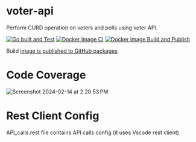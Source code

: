 # voter-api
Perform CURD operation on voters and polls using voter API.

[![Go built and Test](https://github.com/abhi2687/voter-api/actions/workflows/go.yml/badge.svg?branch=main)](https://github.com/abhi2687/voter-api/actions/workflows/go.yml)
[![Docker Image CI](https://github.com/abhi2687/voter-api/actions/workflows/docker-image.yml/badge.svg)](https://github.com/abhi2687/voter-api/actions/workflows/docker-image.yml)
[![Docker Image Build and Publish](https://github.com/abhi2687/voter-api/actions/workflows/docker-publish.yml/badge.svg)](https://github.com/abhi2687/voter-api/actions/workflows/docker-publish.yml)

Build [image is published to GitHub packages](https://github.com/abhi2687/voter-api/pkgs/container/voter-api) 

# Code Coverage

![Screenshot 2024-02-14 at 2 20 53 PM](https://github.com/abhi2687/voter-api/assets/11943434/39b8a63a-db4e-4847-895a-367c38bb4d4c)

# Rest Client Config
API_calls.rest file contains API calls config (it uses Vscode rest client)


